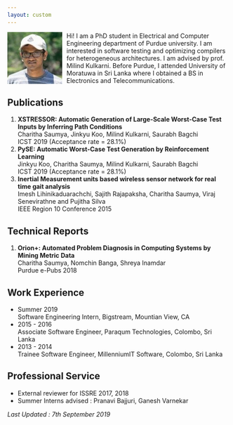 ```yaml
---
layout: custom
---
```


<!--<img class="profile-picture" src="charitha.jpg">-->
<img  src="charitha.jpg" alt="Poster" style="float:  left; width: 125px; padding-right:10px"/> 
<div style="text-align: left"> Hi! I am a PhD student in Electrical and Computer Engineering department of Purdue university. I am interested in software testing and optimizing compilers for heterogeneous architectures. I am advised by prof. Milind Kulkarni. Before Purdue, I attended University of Moratuwa in Sri Lanka where I obtained a BS in Electronics and Telecommunications. </div>

<!--Have a look at my blog [here](blog).-->
## Publications

1. **XSTRESSOR: Automatic Generation of Large-Scale Worst-Case Test Inputs by Inferring Path Conditions** <br/>
   Charitha Saumya, Jinkyu Koo, Milind Kulkarni, Saurabh Bagchi <br/>
   ICST 2019 (Acceptance rate = 28.1%) <a href="PID5758301.pdf" target="_blank"><i class="far fa-file-pdf fa-1x" style="color:black;"></i></a>
   <!--<a href="https://github.com/charitha22/XSTRESSOR" target="_blank"><i class="fab fa-github fa-1x" style="color:black;"></i></a>-->
2. **PySE: Automatic Worst-Case Test Generation by Reinforcement Learning** <br/>
   Jinkyu Koo, Charitha Saumya, Milind Kulkarni, Saurabh Bagchi <br/>
   ICST 2019 (Acceptance rate = 28.1%) <a href="08730198.pdf" target="_blank"><i class="far fa-file-pdf fa-1x" style="color:black;"></i></a>
3. **Inertial Measurement units based wireless sensor network for real time gait analysis** <br/>
   Imesh Lihinikaduarachchi, Sajith Rajapaksha, Charitha Saumya, Viraj Senevirathne and Pujitha Silva <br/>
   IEEE Region 10 Conference 2015

## Technical Reports

1. **Orion+: Automated Problem Diagnosis in Computing Systems by Mining Metric Data** <br/>
   Charitha Saumya, Nomchin Banga, Shreya Inamdar <br/>
   Purdue e-Pubs 2018

## Work Experience

* Summer 2019 <br/>
    Software Engineering Intern, Bigstream, Mountian View, CA
* 2015 - 2016 <br/>
    Associate Software Engineer, Paraqum Technologies, Colombo, Sri Lanka
* 2013 - 2014 <br/>
    Trainee Software Engineer, MillenniumIT Software, Colombo, Sri Lanka

## Professional Service
* External reviewer for ISSRE 2017, 2018
* Summer Interns advised : Pranavi Bajjuri, Ganesh Varnekar

*Last Updated : 7th September 2019*
